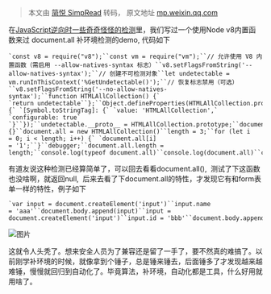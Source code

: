 > 本文由 [简悦 SimpRead](http://ksria.com/simpread/) 转码， 原文地址 [mp.weixin.qq.com](https://mp.weixin.qq.com/s/zxI-fSu2qg4uZuCQ8M3l3w)

在[JavaScript逆向时一些奇奇怪怪的检测](https://mp.weixin.qq.com/s?__biz=MjM5Njg2MDY0OQ==&mid=2652811011&idx=1&sn=6c6dff072355a0d3057b94dfcf6291e4&scene=21#wechat_redirect)里，我们写过一个使用Node v8内置函数来过 document.all 补环境检测的demo, 代码如下

```
`const v8 = require("v8");``const vm = require("vm");``// 允许使用 V8 内置函数（需启用 --allow-natives-syntax 标志）``v8.setFlagsFromString('--allow-natives-syntax');``// 创建不可检测对象``let undetectable = vm.runInThisContext('%GetUndetectable()');``// 恢复标志禁用（可选）``v8.setFlagsFromString('--no-allow-natives-syntax');``function HTMLAllCollection() {` `return undetectable``};``Object.defineProperties(HTMLAllCollection.prototype, {` `[Symbol.toStringTag]: {` `value: 'HTMLAllCollection',` `configurable: true` `}``});``undetectable.__proto__ = HTMLAllCollection.prototype;``document = {}``document.all = new HTMLAllCollection()``length = 3;``for (let i = 0; i < length; i++) {` `document.all[i] = '1';``}``debugger;``document.all.length = length;``console.log(typeof document.all)``console.log(document.all)``console.log(document.all.length)`
```

有道友说这种检测已经算简单了，可以回去看看document.all(),  测试了下这函数也没啥啊，就返回null,  后来去看了下document.all的特性，才发现它有和form表单一样的特性，例子如下

```
`var input = document.createElement('input')``input.name = 'aaa'``document.body.append(input)``input = document.createElement('input')``input.id = 'bbb'``document.body.append(input)``document.all.aaa``document.all('aaa')``document.all.bbb``document.all('bbb')`
```

![图片](https://mmbiz.qpic.cn/sz_mmbiz_png/evGtG8dWjn4XPJ0kZVt4JiaAslriceibA4XBmWeQ0avpFoq6F9XHGNdqAeV8l6xOibwmUscS9KDklpQaKvkVoACbLQ/640?wx_fmt=png&from=appmsg&tp=webp&wxfrom=5&wx_lazy=1&wx_co=1)

这就令人头秃了。想来安全人员为了兼容还是留了一手了，要不然真的难搞了。以前刚学补环境的时候，就像拿到个锤子，总是锤来锤去，后面锤多了才发现越来越难锤，慢慢就回归到自动化了。毕竟算法，补环境，自动化都是工具，什么好用就用啥了。